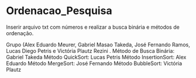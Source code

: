 # Ordenacao_Pesquisa
Inserir arquivo txt com números e realizar a busca binária e métodos de ordenação.

Grupo (Alex Eduardo Meurer, Gabriel Masao Takeda, José Fernando Ramos, Lucas Diego Petris e Victória Plautz Rezini .
Método de Busca Binária: Gabriel Takeda
Método QuickSort: Lucas Petris
Método InsertionSort: Alex Eduardo
Método MergeSort: José Fernando
Método BubbleSort: Victória Plautz

